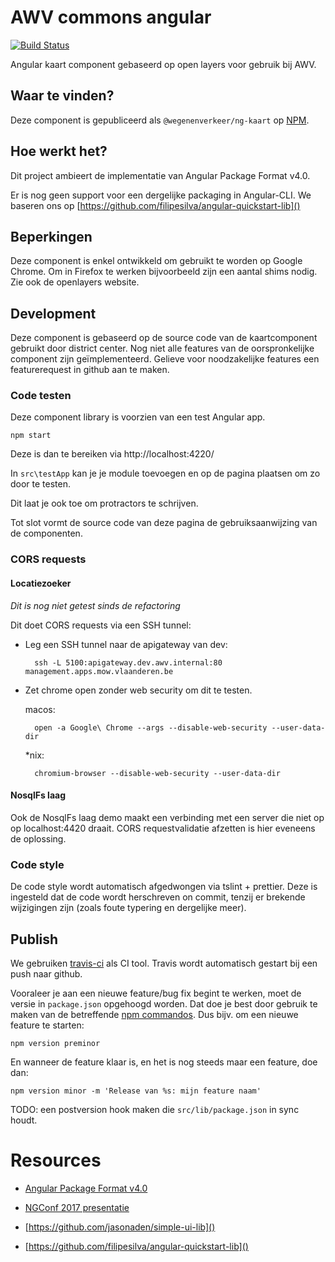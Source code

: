 # AWV commons angular

[![Build Status](https://travis-ci.org/WegenenVerkeer/ng-kaart.svg?branch=master)](https://travis-ci.org/WegenenVerkeer/ng-kaart)

Angular kaart component gebaseerd op open layers voor gebruik bij AWV.

## Waar te vinden?

Deze component is gepubliceerd als `@wegenenverkeer/ng-kaart` op [NPM](https://www.npmjs.com/package/@wegenenverkeer/ng-kaart).

## Hoe werkt het?

Dit project ambieert de implementatie van Angular Package Format v4.0.

Er is nog geen support voor een dergelijke packaging in Angular-CLI. We baseren ons op [https://github.com/filipesilva/angular-quickstart-lib]()

## Beperkingen

Deze component is enkel ontwikkeld om gebruikt te worden op Google Chrome. Om in Firefox te werken bijvoorbeeld zijn een aantal shims nodig. Zie ook de openlayers website. 

## Development

Deze component is gebaseerd op de source code van de kaartcomponent gebruikt door district center. 
Nog niet alle features van de oorspronkelijke component zijn geïmplementeerd. Gelieve voor noodzakelijke features een featurerequest in github aan te maken.

### Code testen

Deze component library is voorzien van een test Angular app.

    npm start
    
Deze is dan te bereiken via http://localhost:4220/

In `src\testApp` kan je je module toevoegen en op de pagina plaatsen om zo door te testen. 

Dit laat je ook toe om protractors te schrijven.

Tot slot vormt de source code van deze pagina de gebruiksaanwijzing van de componenten.

### CORS requests

#### Locatiezoeker

*Dit is nog niet getest sinds de refactoring*

Dit doet CORS requests via een SSH tunnel:

* Leg een SSH tunnel naar de apigateway van dev:

        ssh -L 5100:apigateway.dev.awv.internal:80 management.apps.mow.vlaanderen.be
                          
* Zet chrome open zonder web security om dit te testen.

    macos:
    
        open -a Google\ Chrome --args --disable-web-security --user-data-dir 
        
    *nix:
    
        chromium-browser --disable-web-security --user-data-dir

#### NosqlFs laag

Ook de NosqlFs laag demo maakt een verbinding met een server die niet op op localhost:4420 draait. CORS requestvalidatie afzetten is hier eveneens de oplossing.

### Code style

De code style wordt automatisch afgedwongen via tslint + prettier. Deze is ingesteld dat de code wordt herschreven on commit, tenzij er brekende wijzigingen zijn (zoals foute typering en dergelijke meer).

## Publish

We gebruiken [travis-ci](https://travis-ci.org/WegenenVerkeer/ng-kaart) als CI tool. 
Travis wordt automatisch gestart bij een push naar github.

Vooraleer je aan een nieuwe feature/bug fix begint te werken, moet de versie in `package.json` opgehoogd worden.
Dat doe je best door gebruik te maken van de betreffende [npm commandos](https://docs.npmjs.com/cli/version). 
Dus bijv. om een nieuwe feature te starten: 

    npm version preminor

En wanneer de feature klaar is, en het is nog steeds maar een feature, doe dan:

    npm version minor -m 'Release van %s: mijn feature naam'

TODO: een postversion hook maken die `src/lib/package.json` in sync houdt.

# Resources

* [Angular Package Format v4.0](https://goo.gl/AMOU5G)
* [NGConf 2017 presentatie](https://www.youtube.com/watch?v=unICbsPGFIA)

* [https://github.com/jasonaden/simple-ui-lib]()
* [https://github.com/filipesilva/angular-quickstart-lib]()

